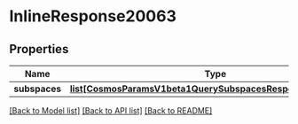 # InlineResponse20063

## Properties
Name | Type | Description | Notes
------------ | ------------- | ------------- | -------------
**subspaces** | [**list[CosmosParamsV1beta1QuerySubspacesResponseSubspaces]**](CosmosParamsV1beta1QuerySubspacesResponseSubspaces.md) |  | [optional] 

[[Back to Model list]](../README.md#documentation-for-models) [[Back to API list]](../README.md#documentation-for-api-endpoints) [[Back to README]](../README.md)

